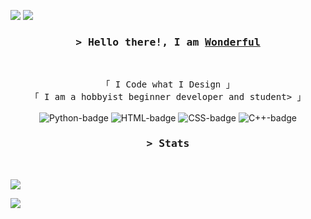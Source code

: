 <!-- https://github.com/ShahriarShafin/ -->
<!-- April 15, 2021 -->
<!-- LEAVE A STAR, IF YOU LIKE IT ! -->

<!-- Profile Views Counter -->
![](https://komarev.com/ghpvc/?username=ArtLessYT&style=flat) <a href="https://www.codewars.com/users/ArtLessYT/"><img src="https://www.codewars.com/users/ArtLessYT/badges/micro" /></a>


<!-- Intro  -->
<h3 align="center">
        <samp>&gt; Hello there!, I am
                <b><a target="_blank" href="https://github.com/Wond3rful">Wonderful</a></b>
        </samp>
</h3>
<br>

<p align="center">
        <!-- Organisation  -->
        <samp>
                「 I Code what I Design 」
                <br>
                「 I am a hobbyist beginner developer and student> 」
                <br>
                <br>
        </samp>
        <!-- Programming Languages -->
        <!-- Python -->
        <img alt="Python-badge" src="https://img.shields.io/badge/-Python3-1572b6?style=flat&logo=python&logoColor=white">
        <!-- HTML -->
        <img alt="HTML-badge" src="https://img.shields.io/badge/-HTML5-E34F26?style=flat&logo=HTML5&logoColor=white">
        <!-- CSS  -->
        <img alt="CSS-badge" src="https://img.shields.io/badge/-CSS-1572B6?style=flat&logo=CSS3&logoColor=white">
        <!-- C++ -->
        <img alt="C++-badge" src="https://img.shields.io/badge/-C++-9b3675?style=flat&logo=C%2B%2B&logoColor=white">
</p>


<h3 align="center">
        <samp>&gt; 
                <b>Stats</b>
        </samp>
</h3>
<br>

<a href="https://github.com/ArtLessYT/"><img src="https://github-readme-stats.vercel.app/api?username=ArtLessYT&show_icons=true&theme=dark" /></a>

<a href="https://github.com/ArtLessYT/"><img src="https://github-readme-stats.vercel.app/api/top-langs/?username=ArtLessYT&layout=compact&theme=dark" /></a>




